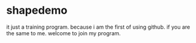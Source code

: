 # shapedemo
it just a training program.
because i am the first of using github.
if you are the same to me.
welcome to join my program.
